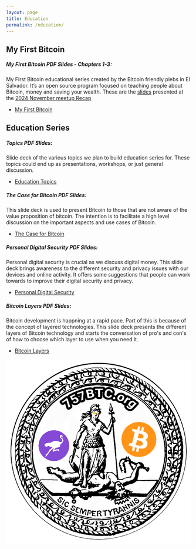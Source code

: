 ```yaml
---
layout: page
title: Education
permalink: /education/
---
```


## My First Bitcoin
##### My First Bitcoin PDF Slides - Chapters 1-3:
My First Bitcoin educational series created by the Bitcoin friendly plebs in El Salvador. It’s an open source program focused on teaching people about Bitcoin, money and saving your wealth. These are the [slides](assets/education/ES_Bitcoin_Diploma.pdf) presented at the [2024 November meetup Recap](/meetups/2024/11/15/November-Meetup-Recap.html)
- <a href="/assets/education/ES_Bitcoin_Diploma.pdf" target="_blank">My First Bitcoin</a>

## Education Series
##### Topics PDF Slides: 
Slide deck of the various topics we plan to build education series for. These topics could end up as presentations, workshops, or just general discussion.
- <a href="/assets/education/ES_topics.pdf" target="_blank">Education Topics</a>

##### The Case for Bitcoin PDF Slides:
This slide deck is used to present Bitcoin to those that are not aware of the value proposition of bitcoin. The intention is to facilitate a high level discussion on the important aspects and use cases of Bitcoin.
- <a href="/assets/education/ES_CaseForBitcoin.pdf" target="_blank">The Case for Bitcoin</a>

##### Personal Digital Security PDF Slides:
Personal digital security is crucial as we discuss digital money. This slide deck brings awareness to the different security and privacy issues with our devices and online activity. It offers some suggestions that people can work towards to improve their digital security and privacy.
- <a href="/assets/education/ES_personalDigitalSecurity.pdf" target="_blank">Personal Digital Security</a>

##### Bitcoin Layers PDF Slides:
Bitcoin development is happning at a rapid pace. Part of this is because of the concept of layered technologies. This slide deck presents the different layers of Bitcoin technology and starts the conversation of pro's and con's of how to choose which layer to use when you need it.
- <a href="/assets/education/ES_BitcoinLayers.pdf" target="_blank">Bitcoin Layers</a>

![Sic semper tyrannis](/assets/img/757circlenostr02-alpha.png)
